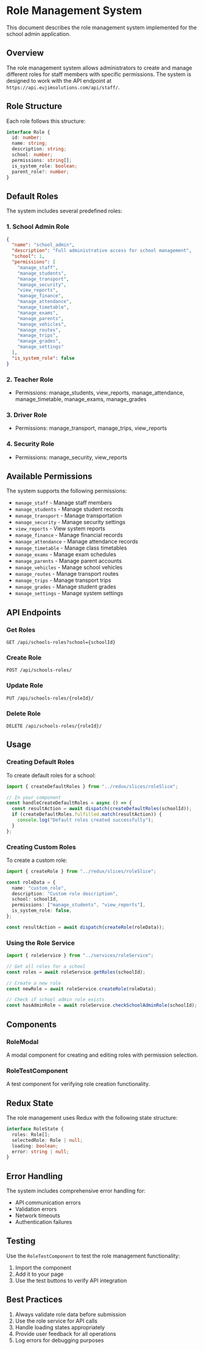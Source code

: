 # Role Management System

This document describes the role management system implemented for the school admin application.

## Overview

The role management system allows administrators to create and manage different roles for staff members with specific permissions. The system is designed to work with the API endpoint at `https://api.eujimsolutions.com/api/staff/`.

## Role Structure

Each role follows this structure:

```typescript
interface Role {
  id: number;
  name: string;
  description: string;
  school: number;
  permissions: string[];
  is_system_role: boolean;
  parent_role?: number;
}
```

## Default Roles

The system includes several predefined roles:

### 1. School Admin Role

```json
{
  "name": "school_admin",
  "description": "Full administrative access for school management",
  "school": 1,
  "permissions": [
    "manage_staff",
    "manage_students",
    "manage_transport",
    "manage_security",
    "view_reports",
    "manage_finance",
    "manage_attendance",
    "manage_timetable",
    "manage_exams",
    "manage_parents",
    "manage_vehicles",
    "manage_routes",
    "manage_trips",
    "manage_grades",
    "manage_settings"
  ],
  "is_system_role": false
}
```

### 2. Teacher Role

- Permissions: manage_students, view_reports, manage_attendance, manage_timetable, manage_exams, manage_grades

### 3. Driver Role

- Permissions: manage_transport, manage_trips, view_reports

### 4. Security Role

- Permissions: manage_security, view_reports

## Available Permissions

The system supports the following permissions:

- `manage_staff` - Manage staff members
- `manage_students` - Manage student records
- `manage_transport` - Manage transportation
- `manage_security` - Manage security settings
- `view_reports` - View system reports
- `manage_finance` - Manage financial records
- `manage_attendance` - Manage attendance records
- `manage_timetable` - Manage class timetables
- `manage_exams` - Manage exam schedules
- `manage_parents` - Manage parent accounts
- `manage_vehicles` - Manage school vehicles
- `manage_routes` - Manage transport routes
- `manage_trips` - Manage transport trips
- `manage_grades` - Manage student grades
- `manage_settings` - Manage system settings

## API Endpoints

### Get Roles

```
GET /api/schools-roles?school={schoolId}
```

### Create Role

```
POST /api/schools-roles/
```

### Update Role

```
PUT /api/schools-roles/{roleId}/
```

### Delete Role

```
DELETE /api/schools-roles/{roleId}/
```

## Usage

### Creating Default Roles

To create default roles for a school:

```typescript
import { createDefaultRoles } from "../redux/slices/roleSlice";

// In your component
const handleCreateDefaultRoles = async () => {
  const resultAction = await dispatch(createDefaultRoles(schoolId));
  if (createDefaultRoles.fulfilled.match(resultAction)) {
    console.log("Default roles created successfully");
  }
};
```

### Creating Custom Roles

To create a custom role:

```typescript
import { createRole } from "../redux/slices/roleSlice";

const roleData = {
  name: "custom_role",
  description: "Custom role description",
  school: schoolId,
  permissions: ["manage_students", "view_reports"],
  is_system_role: false,
};

const resultAction = await dispatch(createRole(roleData));
```

### Using the Role Service

```typescript
import { roleService } from "../services/roleService";

// Get all roles for a school
const roles = await roleService.getRoles(schoolId);

// Create a new role
const newRole = await roleService.createRole(roleData);

// Check if school admin role exists
const hasAdminRole = await roleService.checkSchoolAdminRole(schoolId);
```

## Components

### RoleModal

A modal component for creating and editing roles with permission selection.

### RoleTestComponent

A test component for verifying role creation functionality.

## Redux State

The role management uses Redux with the following state structure:

```typescript
interface RoleState {
  roles: Role[];
  selectedRole: Role | null;
  loading: boolean;
  error: string | null;
}
```

## Error Handling

The system includes comprehensive error handling for:

- API communication errors
- Validation errors
- Network timeouts
- Authentication failures

## Testing

Use the `RoleTestComponent` to test the role management functionality:

1. Import the component
2. Add it to your page
3. Use the test buttons to verify API integration

## Best Practices

1. Always validate role data before submission
2. Use the role service for API calls
3. Handle loading states appropriately
4. Provide user feedback for all operations
5. Log errors for debugging purposes
